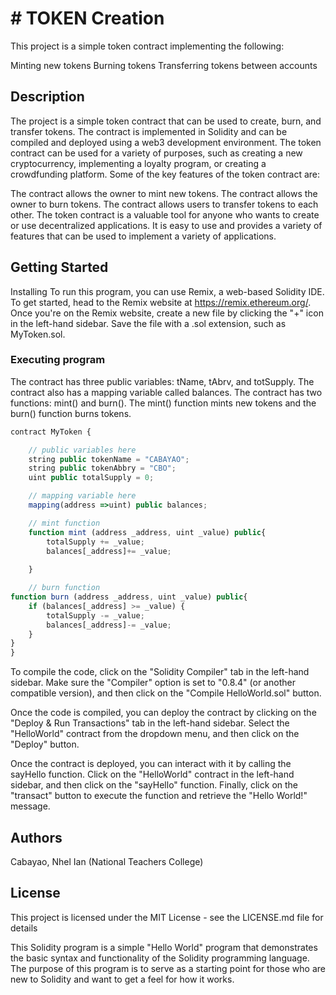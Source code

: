 # # TOKEN Creation

This project is a simple token contract implementing the following:

Minting new tokens
Burning tokens
Transferring tokens between accounts

## Description

The project is a simple token contract that can be used to create, burn, and transfer tokens. The contract is implemented in Solidity and can be compiled and deployed using a web3 development environment. The token contract can be used for a variety of purposes, such as creating a new cryptocurrency, implementing a loyalty program, or creating a crowdfunding platform. Some of the key features of the token contract are:

The contract allows the owner to mint new tokens.
The contract allows the owner to burn tokens.
The contract allows users to transfer tokens to each other. The token contract is a valuable tool for anyone who wants to create or use decentralized applications. It is easy to use and provides a variety of features that can be used to implement a variety of applications.

## Getting Started
Installing
To run this program, you can use Remix, a web-based Solidity IDE. To get started, head to the Remix website at https://remix.ethereum.org/. Once you're on the Remix website, create a new file by clicking the "+" icon in the left-hand sidebar. Save the file with a .sol extension, such as MyToken.sol.
### Executing program

The contract has three public variables: tName, tAbrv, and totSupply.
The contract also has a mapping variable called balances.
The contract has two functions: mint() and burn().
The mint() function mints new tokens and the burn() function burns tokens.

```javascript
contract MyToken {

    // public variables here
    string public tokenName = "CABAYAO";
    string public tokenAbbry = "CBO";
    uint public totalSupply = 0;

    // mapping variable here
    mapping(address =>uint) public balances;

    // mint function
    function mint (address _address, uint _value) public{
        totalSupply += _value;
        balances[_address]+= _value;
    
    }

    // burn function
function burn (address _address, uint _value) public{
    if (balances[_address] >= _value) {
        totalSupply -= _value;
        balances[_address]-= _value;
    }
}
}

```

To compile the code, click on the "Solidity Compiler" tab in the left-hand sidebar. Make sure the "Compiler" option is set to "0.8.4" (or another compatible version), and then click on the "Compile HelloWorld.sol" button.

Once the code is compiled, you can deploy the contract by clicking on the "Deploy & Run Transactions" tab in the left-hand sidebar. Select the "HelloWorld" contract from the dropdown menu, and then click on the "Deploy" button.

Once the contract is deployed, you can interact with it by calling the sayHello function. Click on the "HelloWorld" contract in the left-hand sidebar, and then click on the "sayHello" function. Finally, click on the "transact" button to execute the function and retrieve the "Hello World!" message.

## Authors

Cabayao, Nhel Ian (National Teachers College)


## License

This project is licensed under the MIT License - see the LICENSE.md file for details

This Solidity program is a simple "Hello World" program that demonstrates the basic syntax and functionality of the Solidity programming language. The purpose of this program is to serve as a starting point for those who are new to Solidity and want to get a feel for how it works.

